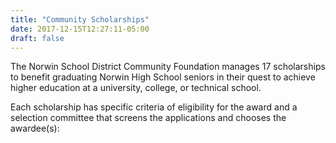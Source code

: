 ```yaml
---
title: "Community Scholarships"
date: 2017-12-15T12:27:11-05:00
draft: false
---
```


The Norwin School District Community Foundation manages 17 scholarships to benefit graduating Norwin High School seniors in their quest to achieve higher education at a university, college, or technical school.

Each scholarship has specific criteria of eligibility for the award and a selection committee that screens the applications and chooses the awardee(s):
